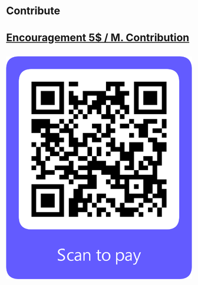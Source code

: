 # Contribute


# [Encouragement 5$ / M. Contribution <br><br>![QR](stripe-contrib-5-recurrent-jgisabelleart.png)](https://buy.stripe.com/00g3dB1DwgKv7eM8ww)

<!-- old contrib [5$/Mois :)](https://buy.stripe.com/3cs3fm5U925Zbm0fYY) 

https://buy.stripe.com/00g3dB1DwgKv7eM8ww
-->

